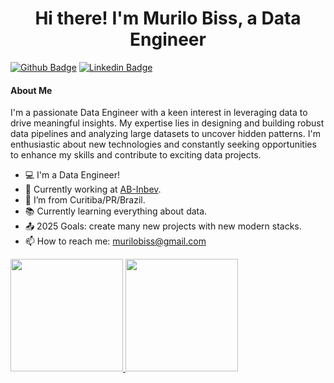 <h1 align="center">Hi there! I'm Murilo Biss, a Data Engineer</h1>

[![Github Badge](https://img.shields.io/badge/GitHub-100000?style=for-the-badge&logo=github&logoColor=white)](https://github.com/murilobiss)
[![Linkedin Badge](https://img.shields.io/badge/LinkedIn-0077B5?style=for-the-badge&logo=linkedin&logoColor=white)](https://linkedin.com/in/murilobiss)

#### About Me

I'm a passionate Data Engineer with a keen interest in leveraging data to drive meaningful insights. My expertise lies in designing and building robust data pipelines and analyzing large datasets to uncover hidden patterns. I'm enthusiastic about new technologies and constantly seeking opportunities to enhance my skills and contribute to exciting data projects.

- :computer: I'm a Data Engineer!
- 👷 Currently working at [AB-Inbev](https://www.ab-inbev.com/).
- :house_with_garden: I’m from Curitiba/PR/Brazil.
- :books: Currently learning everything about data.
- :outbox_tray: 2025 Goals: create many new projects with new modern stacks.
- 📫 How to reach me: murilobiss@gmail.com

<div>
  <a href="https://github.com/murilobiss">
    <img height="180em" src="https://github-readme-stats.vercel.app/api?username=murilobiss&show_icons=true&theme=dracula&include_all_commits=true&count_private=true"/>
    <img height="180em" src="https://github-readme-stats.vercel.app/api/top-langs/?username=murilobiss&layout=compact&langs_count=7&theme=dracula"/>
  </a>
</div>
